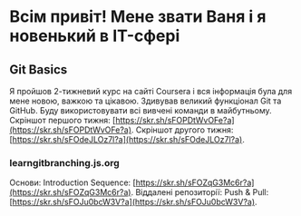 # Всім привіт! Мене звати Ваня і я новенький в IT-сфері

## Git Basics

Я пройшов 2-тижневий курс на сайті Coursera і вся інформація була для мене новою, важкою та цікавою. Здивував великий функціонал Git та GitHub. Буду використовувати всі вивчені команди в майбутньому.
Cкріншот першого тижня: [https://skr.sh/sFOPDtWvOFe?a](https://skr.sh/sFOPDtWvOFe?a).
Скріншот другого тижня: [https://skr.sh/sFOdeJLOz7l?a](https://skr.sh/sFOdeJLOz7l?a).

### learngitbranching.js.org

Основи: Introduction Sequence: [https://skr.sh/sFOZqG3Mc6r?a](https://skr.sh/sFOZqG3Mc6r?a).
Віддалені репозиторії: Push & Pull: [https://skr.sh/sFOJu0bcW3V?a](https://skr.sh/sFOJu0bcW3V?a).
